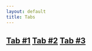 ```yaml
---
layout: default
title: Tabs
---
```


<h2 class="nav-tab-wrapper">
	<a href="#" class="nav-tab">Tab #1</a>
	<a href="#" class="nav-tab nav-tab-active">Tab #2</a>
	<a href="#" class="nav-tab">Tab #3</a>
</h2>